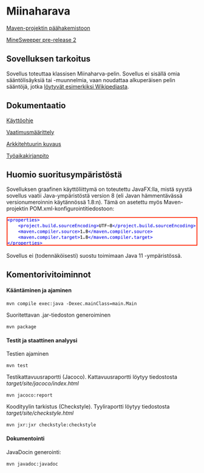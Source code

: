 # Miinaharava

[Maven-projektin päähakemistoon](https://github.com/TommiON/ot-harjoitustyo/tree/master/MineSweeper)

[MineSweeper pre-release 2](https://github.com/TommiON/ot-harjoitustyo/releases/tag/v0.9)

## Sovelluksen tarkoitus

Sovellus toteuttaa klassisen Miinaharva-pelin. Sovellus ei sisällä omia sääntölisäyksiä tai -muunnelmia, vaan noudattaa alkuperäisen pelin sääntöjä, jotka [löytyvät esimerkiksi Wikipediasta](https://fi.wikipedia.org/wiki/Miinaharava_(peli)).

## Dokumentaatio

[Käyttöohje](https://github.com/TommiON/ot-harjoitustyo/blob/master/dokumentointi/käyttöohje.md)

[Vaatimusmäärittely](https://github.com/TommiON/ot-harjoitustyo/blob/master/dokumentointi/vaatimusmäärittely.md)

[Arkkitehtuurin kuvaus](https://github.com/TommiON/ot-harjoitustyo/blob/master/dokumentointi/arkkitehtuuri.md)

[Työaikakirjanpito](https://github.com/TommiON/ot-harjoitustyo/blob/master/dokumentointi/tyoaikakirjanpito.md)

## Huomio suoritusympäristöstä

Sovelluksen graafinen käyttöliittymä on toteutettu JavaFX:lla, mistä syystä sovellus vaatii Java-ympäristöstä version 8 (eli Javan hämmentävässä versionumeroinnin käytännössä 1.8:n). Tämä on asetettu myös Maven-projektin POM.xml-konfigurointitiedostoon:

![](MineSweeper/pom_java_version.png)

Sovellus ei (todennäköisesti) suostu toimimaan Java 11 -ympäristössä.

## Komentorivitoiminnot

#### Kääntäminen ja ajaminen

```shell
mvn compile exec:java -Dexec.mainClass=main.Main
```

Suoritettavan .jar-tiedoston generoiminen

```shell
mvn package
```

#### Testit ja staattinen analyysi

Testien ajaminen

```shell
mvn test
```

Testikattavuusraportti (Jacoco). Kattavuusraportti löytyy tiedostosta _target/site/jacoco/index.html_

```shell
mvn jacoco:report
```

Koodityylin tarkistus (Checkstyle). Tyyliraportti löytyy tiedostosta _target/site/checkstyle.html_

```shell
mvn jxr:jxr checkstyle:checkstyle
```

#### Dokumentointi

JavaDocin generointi:

```shell
mvn javadoc:javadoc
```
